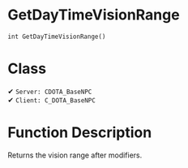 # GetDayTimeVisionRange
```
int GetDayTimeVisionRange()
```
# Class
✔ `Server: CDOTA_BaseNPC`  
✔ `Client: C_DOTA_BaseNPC`  

# Function Description
Returns the vision range after modifiers.
